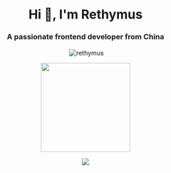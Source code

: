<!-- Hi there 👋-->

<!--
**Rethymus/Rethymus** is a ✨ _special_ ✨ repository because its `README.md` (this file) appears on your GitHub profile.

Here are some ideas to get you started:

- 🔭 I’m currently working on ...
- 🌱 I’m currently learning ...
- 👯 I’m looking to collaborate on ...
- 🤔 I’m looking for help with ...
- 💬 Ask me about ...
- 📫 How to reach me: ...
- 😄 Pronouns: ...
- ⚡ Fun fact: ...
-->
<h1 align="center">Hi 👋, I'm Rethymus</h1>
<h3 align="center">A passionate frontend developer from China</h3>

<p align="center">&nbsp;<img align="center" src="https://github-readme-stats.vercel.app/api?username=rethymus&show_icons=true&locale=en" alt="rethymus" /></p>

<p align="center">
  <a href="https://github.com/anuraghazra/convoychat">
    <img height=200 align="center" src="https://github-readme-stats.vercel.app/api/top-langs/?username=rethymus?count_private=true&show_icons=true&layout=donut&bg_color=00000000&langs_count=8&card_width=320" />
  </a>
</p>

<div align="center">
	<img src="https://github-readme-stats.vercel.app/api/top-langs/?username=rethymus&hide_title=true&hide_border=true&layout=compact&langs_count=6&text_color=000&icon_color=fff&bg_color=0,52fa5a,4dfcff,c64dff&theme=graywhite" />
</div>



